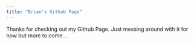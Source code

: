 ```yaml
---
title: "Brian's Github Page"
---
```


Thanks for checking out my Github Page. Just messing around with it for now but more to come...
